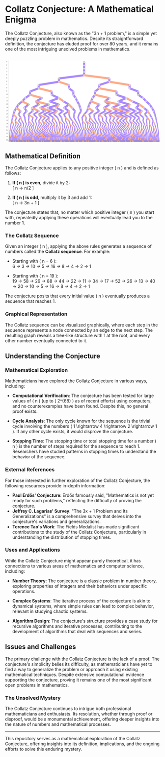 # Collatz Conjecture: A Mathematical Enigma

The Collatz Conjecture, also known as the "3n + 1 problem," is a simple yet deeply puzzling problem in mathematics. Despite its straightforward definition, the conjecture has eluded proof for over 80 years, and it remains one of the most intriguing unsolved problems in mathematics.
##
![Collatz-Conjecture](coll.jpg)

## Mathematical Definition

The Collatz Conjecture applies to any positive integer \( n \) and is defined as follows:

1. **If \( n \) is even**, divide it by 2:  
   \[
   n &rarr; n/2
   \]
   
2. **If \( n \) is odd**, multiply it by 3 and add 1:  
   \[
   n &rarr; 3n + 1
   \]

The conjecture states that, no matter which positive integer \( n \) you start with, repeatedly applying these operations will eventually lead you to the number 1.

### The Collatz Sequence

Given an integer \( n \), applying the above rules generates a sequence of numbers called the **Collatz sequence**. For example:

- Starting with \( n = 6 \):  
  6 &rarr; 3 &rarr; 10 &rarr; 5 &rarr; 16 &rarr; 8 &rarr; 4 &rarr; 2 &rarr; 1

- Starting with \( n = 19 \):  
  19 &rarr; 58 &rarr; 29 &rarr; 88 &rarr; 44 &rarr; 22 &rarr; 11 &rarr; 34 &rarr; 17 &rarr; 52 &rarr; 26 &rarr; 13 &rarr; 40 &rarr; 20 &rarr; 10 &rarr; 5 &rarr; 16 &rarr; 8 &rarr; 4 &rarr; 2 &rarr; 1


The conjecture posits that every initial value \( n \) eventually produces a sequence that reaches 1.

### Graphical Representation

The Collatz sequence can be visualized graphically, where each step in the sequence represents a node connected by an edge to the next step. The resulting graph reveals a tree-like structure with 1 at the root, and every other number eventually connected to it.

## Understanding the Conjecture

### Mathematical Exploration

Mathematicians have explored the Collatz Conjecture in various ways, including:

- **Computational Verification**: The conjecture has been tested for large values of \( n \) (up to \( 2^{68} \) as of recent efforts) using computers, and no counterexamples have been found. Despite this, no general proof exists.
  
- **Cycle Analysis**: The only cycle known for the sequence is the trivial cycle involving the numbers \( 1 \rightarrow 4 \rightarrow 2 \rightarrow 1 \). If any other cycle exists, it would disprove the conjecture.
  
- **Stopping Time**: The stopping time or total stopping time for a number \( n \) is the number of steps required for the sequence to reach 1. Researchers have studied patterns in stopping times to understand the behavior of the sequence.

### External References

For those interested in further exploration of the Collatz Conjecture, the following resources provide in-depth information:

- **Paul Erdős' Conjecture**: Erdős famously said, "Mathematics is not yet ready for such problems," reflecting the difficulty of proving the conjecture.
- **Jeffrey C. Lagarias' Survey**: "The 3x + 1 Problem and Its Generalizations" is a comprehensive survey that delves into the conjecture's variations and generalizations.
- **Terence Tao's Work**: The Fields Medalist has made significant contributions to the study of the Collatz Conjecture, particularly in understanding the distribution of stopping times.

### Uses and Applications

While the Collatz Conjecture might appear purely theoretical, it has connections to various areas of mathematics and computer science, including:

- **Number Theory**: The conjecture is a classic problem in number theory, exploring properties of integers and their behaviors under specific operations.
  
- **Complex Systems**: The iterative process of the conjecture is akin to dynamical systems, where simple rules can lead to complex behavior, relevant in studying chaotic systems.
  
- **Algorithm Design**: The conjecture's structure provides a case study for recursive algorithms and iterative processes, contributing to the development of algorithms that deal with sequences and series.

## Issues and Challenges

The primary challenge with the Collatz Conjecture is the lack of a proof. The conjecture's simplicity belies its difficulty, as mathematicians have yet to find a way to generalize the problem or approach it using existing mathematical techniques. Despite extensive computational evidence supporting the conjecture, proving it remains one of the most significant open problems in mathematics.

### The Unsolved Mystery

The Collatz Conjecture continues to intrigue both professional mathematicians and enthusiasts. Its resolution, whether through proof or disproof, would be a monumental achievement, offering deeper insights into the nature of numbers and mathematical processes.

---

This repository serves as a mathematical exploration of the Collatz Conjecture, offering insights into its definition, implications, and the ongoing efforts to solve this enduring mystery.
